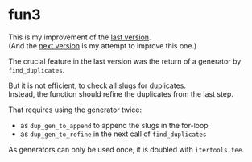 # fun3

This is my improvement of the [last version](../c02_generator).<br>
(And the [next version](../c04_combine) is my attempt to improve this one.)

The crucial feature in the last version was the return of a generator by `find_duplicates`.

But it is not efficient, to check all slugs for duplicates.<br>
Instead, the function should refine the duplicates from the last step.

That requires using the generator twice:
* as `dup_gen_to_append` to append the slugs in the for-loop
* as `dup_gen_to_refine` in the next call of `find_duplicates`

As generators can only be used once, it is doubled with `itertools.tee`.